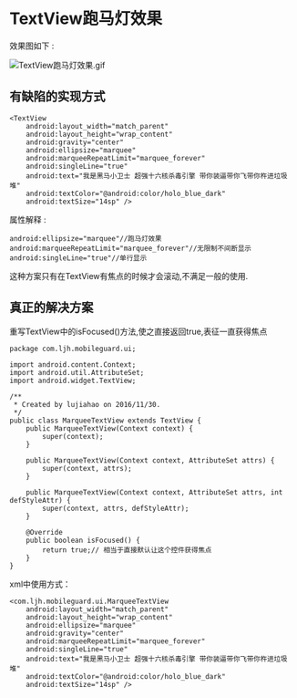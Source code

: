 # TextView跑马灯效果
效果图如下 :

![TextView跑马灯效果.gif](https://ooo.0o0.ooo/2016/11/30/583ea6cc3cc37.gif)
## 有缺陷的实现方式

	<TextView
		android:layout_width="match_parent"
		android:layout_height="wrap_content"
		android:gravity="center"
		android:ellipsize="marquee"
		android:marqueeRepeatLimit="marquee_forever"
		android:singleLine="true"
		android:text="我是黑马小卫士 超强十六核杀毒引擎 带你装逼带你飞带你杵进垃圾堆"
		android:textColor="@android:color/holo_blue_dark"
		android:textSize="14sp" />

属性解释 : 

	android:ellipsize="marquee"//跑马灯效果
	android:marqueeRepeatLimit="marquee_forever"//无限制不间断显示
	android:singleLine="true"//单行显示
这种方案只有在TextView有焦点的时候才会滚动,不满足一般的使用.

## 真正的解决方案
重写TextView中的isFocused()方法,使之直接返回true,表征一直获得焦点

	package com.ljh.mobileguard.ui;
	
	import android.content.Context;
	import android.util.AttributeSet;
	import android.widget.TextView;
	
	/**
	 * Created by lujiahao on 2016/11/30.
	 */
	public class MarqueeTextView extends TextView {
	    public MarqueeTextView(Context context) {
	        super(context);
	    }
	
	    public MarqueeTextView(Context context, AttributeSet attrs) {
	        super(context, attrs);
	    }
	
	    public MarqueeTextView(Context context, AttributeSet attrs, int defStyleAttr) {
	        super(context, attrs, defStyleAttr);
	    }
	
	    @Override
	    public boolean isFocused() {
	        return true;// 相当于直接默认让这个控件获得焦点
	    }
	}

xml中使用方式：

	<com.ljh.mobileguard.ui.MarqueeTextView
        android:layout_width="match_parent"
        android:layout_height="wrap_content"
        android:ellipsize="marquee"
        android:gravity="center"
        android:marqueeRepeatLimit="marquee_forever"
        android:singleLine="true"
        android:text="我是黑马小卫士 超强十六核杀毒引擎 带你装逼带你飞带你杵进垃圾堆"
        android:textColor="@android:color/holo_blue_dark"
        android:textSize="14sp" />